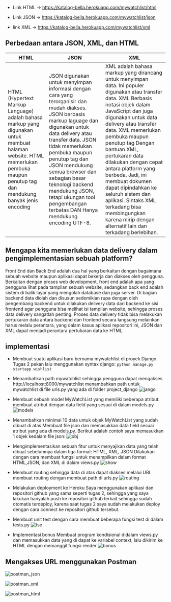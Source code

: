 - Link HTML -> https://katalog-bella.herokuapp.com/mywatchlist/html

- Link JSON -> https://katalog-bella.herokuapp.com/mywatchlist/json

- link XML -> https://katalog-bella.herokuapp.com/mywatchlist/xml

## Perbedaan antara JSON, XML, dan HTML
| HTML | JSON | XML |
| ------------- | ------------- | --------- |
| HTML (Hypertext Markup Language) adalah bahasa markup yang digunakan untuk membuat halaman website. HTML memerlukan pembuka maupun penutup tag dan mendukung banyak jenis encoding | JSON digunakan untuk menyimpan informasi dengan cara yang terorganisir dan mudah diakses. JSON berbasis markup laguage dan digunakan untuk data delivery atau transfer data. JSON tidak memerlukan pembuka maupun penutup tag dan JSON mendukung semua browser dan sebagian besar teknologi backend mendukung JSON, tetapi ukungan tool pengembangan terbatas DAN Hanya mendukung encoding UTF-8.| XML adalah bahasa markup yang dirancang untuk menyimpan data. Ini populer digunakan atau transfer data. XML Berbasis notasi objek dalam JavaScript dan juga digunakan untuk data delivery atau transfer data. XML memerlukan pembuka maupun penutup tag Dengan bantuan XML, pertukaran data dilakukan dengan cepat antara platform yang berbeda. Jadi, ini membuat dokumen dapat dipindahkan ke seluruh sistem dan aplikasi. Sintaks XML terkadang bisa membingungkan karena mirip dengan alternatif lain dan terkadang berlebihan. |

## Mengapa kita memerlukan data delivery dalam pengimplementasian sebuah platform?
Front End dan Back End adalah dua hal yang berkaitan dengan bagaimana sebuah website maupun aplikasi dapat bekerja dan diakses oleh pengguna. Berkaitan dengan proses web development, front end adalah apa yang pengguna lihat pada tampilan sebuah website, sedangkan back end adalah sistem di balik layar yang mengolah database dan juga server. Di bagian backend data diolah dan disusun sedemikian rupa dengan oleh pengembang backend untuk dilakukan delivery data dari backend ke sisi frontend agar pengguna bisa melihat isi tampilan website, sehingga proses data delivery sangatlah penting. Proses data delivery tidak bisa melakukan pertukaran data antara backend dan frontend secara langsung melainkan harus melalu perantara, yang dalam kasus aplikasi repositori ini, JSON dan XML dapat menjadi perantara pertukaran data ke HTML. 

## implementasi
- Membuat suatu aplikasi baru bernama mywatchlist di proyek Django Tugas 2 pekan lalu
menggunakan syntax django:
```python manage.py startapp wishlist```

- Menambahkan path mywatchlist sehingga pengguna dapat mengakses http://localhost:8000/mywatchlist
menambahkan path untuk mywatchlist di file urls.py yang ada di folder project_django
![jango](https://user-images.githubusercontent.com/112465346/191591742-cd61b55a-26fa-46b5-811c-da44b40ec172.png)

- Membuat sebuah model MyWatchList yang memiliki beberapa atribut:
membuat atribut dengan data field yang sesuai di dalam models.py
![models](https://user-images.githubusercontent.com/112465346/191591946-f904353f-482d-48e1-a150-3955647307ae.png)

- Menambahkan minimal 10 data untuk objek MyWatchList yang sudah dibuat di atas
Membuat file json dan memasukkan data field sesuai atribut yang ada di models.py. Berikut adalah contoh saya memasukkan 1 objek kedalam file json:
![obj](https://user-images.githubusercontent.com/112465346/191591348-594188f9-7c32-475f-8a35-728e48bea7e9.png)

- Mengimplementasikan sebuah fitur untuk menyajikan data yang telah dibuat sebelumnya dalam tiga format: HTML, XML, JSON
Dilakukan dengan cara membuat fungsi untuk menampilkan dalam format HTML,JSON, dan XML di dalam views.py
![show](https://user-images.githubusercontent.com/112465346/191591001-52111a8d-de5d-429c-bd40-cee31a95d549.png)

- Membuat routing sehingga data di atas dapat diakses melalui URL
membuat routing dengan membuat path di urls.py
![routing](https://user-images.githubusercontent.com/112465346/191590663-80d00c59-3974-4562-b762-d79534572488.png)

- Melakukan deployment ke Heroku
Saya menggunakan aplikasi dan repositori github yang sama seperti tugas 2, sehingga yang saya lakukan hanyalah push ke repositori github terkait sehingga sudah otomatis terdeploy, karena saat tugas 2 saya sudah melakukan deploy dengan cara connect ke repositori github tersebut.

- Membuat unit test
dengan cara membuat beberapa fungsi test di dalam tests.py
![tse](https://user-images.githubusercontent.com/112465346/191592517-79ffbe21-b7e4-4b87-80fb-6ea2aa396c07.png)


- Implementasi bonus
Membuat program kondisional didalam views.py dan memasukkan data yang di dapat ke variabel context, lalu dikirim ke HTML dengan memanggil fungsi render
![bonus](https://user-images.githubusercontent.com/112465346/191590040-26965eae-005e-471a-a9ef-cdcbbc598d5c.png)

## Mengakses URL menggunakan Postman

![postman_json](https://user-images.githubusercontent.com/112465346/191438366-2ccb09d5-e700-4838-8d3d-75b77f8e2bc3.png)

![postman_xml](https://user-images.githubusercontent.com/112465346/191438405-4a0205c3-b0c9-45c4-acce-a5881987a578.png)

![postman_html](https://user-images.githubusercontent.com/112465346/191438448-fcffdc13-2757-4480-b396-3ef0f2d036f7.png)
